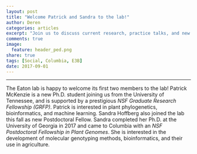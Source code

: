 ```yaml
---
layout: post
title: "Welcome Patrick and Sandra to the lab!"
author: Deren
categories: articles
excerpt: "Join us to discuss current research, practice talks, and new articles."
comments: true
image:
  feature: header_ped.png
share: true
tags: [Social, Columbia, E3B]
date: 2017-09-01
---
```


<hr>

<p>
The Eaton lab is happy to welcome its first two members to the lab!
Patrick McKenzie is a new Ph.D. student joining us from the University of Tennessee, and 
is supported by a prestigious <i>NSF Graduate Research Fellowship (GRFP)</i>.
Patrick is interested in plant phylogenetics, bioinformatics, and 
machine learning. Sandra Hoffberg also joined the lab this fall as 
new Postdoctoral Fellow. Sandra completed her Ph.D. at the
University of Georgia in 2017 and came to Columbia with an <i>NSF Postdoctoral
Fellowship in Plant Genomes</i>. She is interested in the development of 
molecular genotyping methods, bioinformatics, and their use in agriculture. 
</p>
